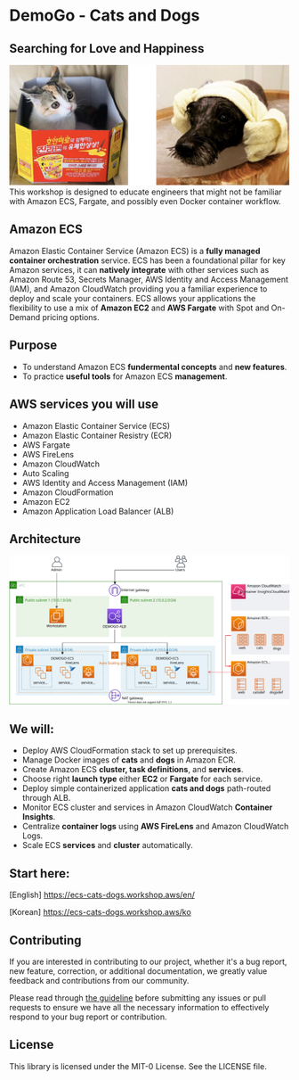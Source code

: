 # DemoGo - Cats and Dogs

## Searching for Love and Happiness
![catsdogs](static/images/intro/catsdogs.svg)
This workshop is designed to educate engineers that might not be familiar with Amazon ECS, Fargate, and possibly even Docker container workflow.

## Amazon ECS
Amazon Elastic Container Service (Amazon ECS) is a **fully managed container orchestration** service. ECS has been a foundational pillar for key Amazon services, it can **natively integrate** with other services such as Amazon Route 53, Secrets Manager, AWS Identity and Access Management (IAM), and Amazon CloudWatch providing you a familiar experience to deploy and scale your containers. ECS allows your applications the flexibility to use a mix of **Amazon EC2** and **AWS Fargate** with Spot and On-Demand pricing options. 

## Purpose
- To understand Amazon ECS **fundermental concepts** and **new features**. 
- To practice **useful tools** for Amazon ECS **management**. 

## AWS services you will use
* Amazon Elastic Container Service (ECS)
* Amazon Elastic Container Resistry (ECR)
* AWS Fargate
* AWS FireLens
* Amazon CloudWatch
* Auto Scaling
* AWS Identity and Access Management (IAM)
* Amazon CloudFormation
* Amazon EC2
* Amazon Application Load Balancer (ALB)

## Architecture
![Architecture](static/images/intro/architecture.svg)

## We will:
* Deploy AWS CloudFormation stack to set up prerequisites. 
* Manage Docker images of **cats** and **dogs** in Amazon ECR.
* Create Amazon ECS **cluster, task definitions**, and **services**. 
* Choose right **launch type** either **EC2** or **Fargate** for each service.
* Deploy simple containerized application **cats and dogs** path-routed through ALB.
* Monitor ECS cluster and services in Amazon CloudWatch **Container Insights**.
* Centralize **container logs** using **AWS FireLens** and Amazon CloudWatch Logs.
* Scale ECS **services** and **cluster** automatically.

## Start here:
[English]
https://ecs-cats-dogs.workshop.aws/en/

[Korean]
https://ecs-cats-dogs.workshop.aws/ko

## Contributing
If you are interested in contributing to our project, whether it's a bug report, new feature, correction, or additional documentation, we greatly value feedback and contributions from our community.

Please read through [the guideline](/CONTRIBUTING.md) before submitting any issues or pull requests to ensure we have all the necessary information to effectively respond to your bug report or contribution.

## License
This library is licensed under the MIT-0 License. See the LICENSE file.

